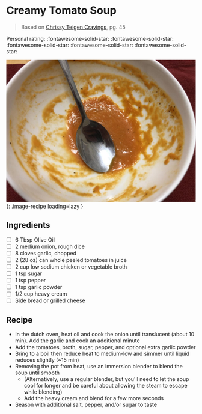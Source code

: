 # Creamy Tomato Soup

> Based on [Chrissy Teigen Cravings], pg. 45

<!-- {cts} rating=5; (User can specify rating on scale of 1-5) -->

Personal rating: :fontawesome-solid-star: :fontawesome-solid-star: :fontawesome-solid-star: :fontawesome-solid-star: :fontawesome-solid-star:

<!-- {cte} -->

<!-- {cts} name_image=creamy_tomato_soup.jpeg; (User can specify image name) -->

![creamy_tomato_soup.jpeg](./creamy_tomato_soup.jpeg){: .image-recipe loading=lazy }

<!-- {cte} -->

## Ingredients

- [ ] 6 Tbsp Olive Oil
- [ ] 2 medium onion, rough dice
- [ ] 8 cloves garlic, chopped
- [ ] 2 (28 oz) can whole peeled tomatoes in juice
- [ ] 2 cup low sodium chicken or vegetable broth
- [ ] 1 tsp sugar
- [ ] 1 tsp pepper
- [ ] 1 tsp garlic powder
- [ ] 1/2 cup heavy cream
- [ ] Side bread or grilled cheese

## Recipe

- In the dutch oven, heat oil and cook the onion until translucent (about 10 min). Add the garlic and cook an additional minute
- Add the tomatoes, broth, sugar, pepper, and optional extra garlic powder
- Bring to a boil then reduce heat to medium-low and simmer until liquid reduces slightly (~15 min)
- Removing the pot from heat, use an immersion blender to blend the soup until smooth
    - (Alternatively, use a regular blender, but you'll need to let the soup cool for longer and be careful about allowing the steam to escape while blending)
    - Add the heavy cream and blend for a few more seconds
- Season with additional salt, pepper, and/or sugar to taste

[chrissy teigen cravings]: https://www.penguinrandomhouse.com/books/252973/cravings-by-chrissy-teigen-with-adeena-sussman
